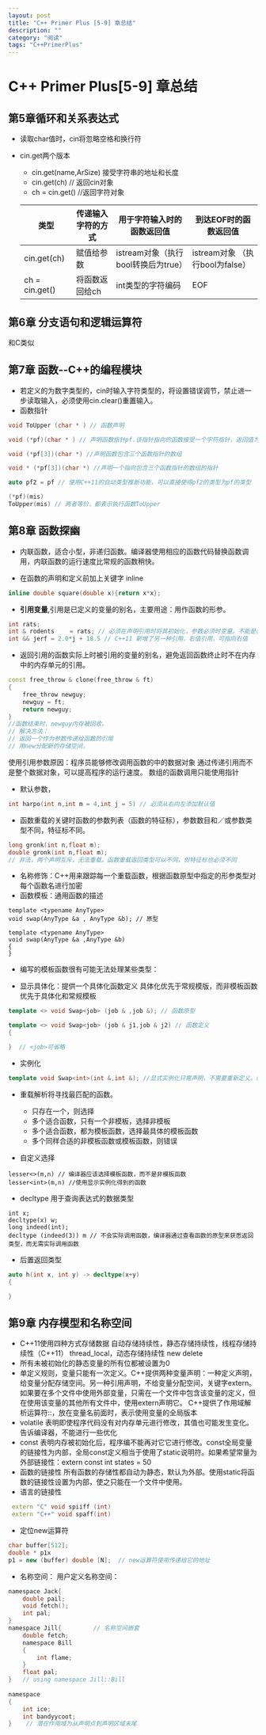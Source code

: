 ```yaml
---
layout: post
title: "C++ Primer Plus [5-9] 章总结"
description: ""
category: "阅读"
tags: "C++PrimerPlus"
---
```

    
# C++ Primer Plus[5-9] 章总结
## 第5章循环和关系表达式
* 读取char值时，cin将忽略空格和换行符
* cin.get两个版本
  - cin.get(name,ArSize) 接受字符串的地址和长度
  - cin.get(ch) // 返回cin对象
  - ch = cin.get()  //返回字符对象

  类型 | 传递输入字符的方式 | 用于字符输入时的函数返回值 | 到达EOF时的函数返回值
  --- | --- | --- |--- 
  cin.get(ch) | 赋值给参数 | istream对象（执行bool转换后为true）| istream对象 （执行bool为false）
  ch = cin.get() | 将函数返回给ch | int类型的字符编码 | EOF 
  
## 第6章 分支语句和逻辑运算符
和C类似

## 第7章 函数--C++的编程模块
* 若定义的为数字类型的，cin时输入字符类型的，将设置错误调节，禁止进一步读取输入，必须使用cin.clear()重置输入。
* 函数指针

```C
void ToUpper (char * ) // 函数声明

void (*pf)(char * ) // 声明函数指针pf.该指针指向的函数接受一个字符指针，返回值为void.

void (*pf[3])(char *) //声明函数包含三个函数指针的数组

void * (*pf[3])(char *) //声明一个指向包含三个函数指针的数组的指针

auto pf2 = pf // 使用C++11的自动类型推断功能，可以直接使得pf2的类型为pf的类型

(*pf)(mis) 
ToUpper(mis) // 两者等价，都表示执行函数ToUpper
```
## 第8章 函数探幽
* 内联函数，适合小型，非递归函数。编译器使用相应的函数代码替换函数调用，内联函数的运行速度比常规的函数稍快。
 - 在函数的声明和定义前加上关键字 inline

```C++
inline double square(double x){return x*x};
```
* **引用变量**,引用是已定义的变量的别名，主要用途：用作函数的形参。

```C++
int rats;
int & rodents 　　= rats; // 必须在声明引用时将其初始化，参数必须时变量。不能是表达式。
int && jerf = 2.0*j + 18.5 // C++11 新增了另一种引用，右值引用，可指向右值
```
* 返回引用的函数实际上时被引用的变量的别名，避免返回函数终止时不在内存中的内存单元的引用。

```C++
const free_throw & clone(free_throw & ft)
{
    free_throw newguy;
    newguy = ft;
    return newguy;
}
//函数结束时，newguy内存被回收，
// 解决方法：
// 返回一个作为参数传递给函数的引用
// 用new分配新的存储空间，
```
使用引用参数原因：程序员能够修改调用函数的中的数据对象
通过传递引用而不是整个数据对象，可以提高程序的运行速度。
数组的函数调用只能使用指针
* 默认参数，

```C++
int harpo(int n,int m = 4,int j = 5) // 必须从右向左添加默认值
```
* 函数重载的关键时函数的参数列表（函数的特征标），参数数目和／或参数类型不同，特征标不同。

```C++
long gronk(int n,float m);
double gronk(int n,float m);
// 非法，两个声明互斥，无法重载。函数重载返回类型可以不同，但特征标也必须不同
```
* 名称修饰：C++用来跟踪每一个重载函数，根据函数原型中指定的形参类型对每个函数名进行加密
* 函数模板：通用函数的描述

```
template <typename AnyType>
void swap(AnyType &a , AnyType &b); // 原型

template <typename AnyType>
void swap(AnyType &a ,AnyType &b)
{
}
```
* 编写的模板函数很有可能无法处理某些类型：
- 显示具体化：提供一个具体化函数定义
 具体化优先于常规模版，而非模板函数优先于具体化和常规模板
 
```C++
template <> void Swap<job> (job & ,job &); // 函数原型

template <> void Swap<job> (job & j1,job & j2) // 函数定义
{ 

}  // <job>可省略
```
- 实例化
```C++
template void Swap<int>(int &,int &); //显式实例化只需声明，不需要重新定义。编译器根据模板实现实例声明和实例定义。 
```
* 重载解析将寻找最匹配的函数。
    - 只存在一个，则选择
    - 多个适合函数，只有一个非模板，选择非模板
    - 多个适合函数，都为模板函数，选择最具体的模板函数
    - 多个同样合适的非模板函数或模板函数，则错误

* 自定义选择  

```
lesser<>(m,n) // 编译器应该选择模板函数，而不是非模板函数
lesser<int>(m,n) //使用显示实例化得到的函数
```
* decltype 用于查询表达式的数据类型
 
```
int x;
decltype(x) w;
long indeed(int);
decltype (indeed(3)) m // 不会实际调用函数，编译器通过查看函数的原型来获悉返回类型，而无需实际调用函数
```
* 后置返回类型  

```C++
auto h(int x, int y) -> decltype(x+y)
{

}
```
## 第9章 内存模型和名称空间
* C++11使用四种方式存储数据
  自动存储持续性，静态存储持续性，线程存储持续性（C++11） thread_local，动态存储持续性 new delete 
* 所有未被初始化的静态变量的所有位都被设置为0
* 单定义规则，变量只能有一次定义。C++提供两种变量声明：一种定义声明，给变量分配存储空间。另一种引用声明，不给变量分配空间，关键字extern。
如果要在多个文件中使用外部变量，只需在一个文件中包含该变量的定义，但在使用该变量的其他所有文件中，使用extern声明它。
C++提供了作用域解析运算符::，放在变量名前面时，表示使用变量的全局版本
* volatile 表明即使程序代码没有对内存单元进行修改，其值也可能发生变化。告诉编译器，不能进行一些优化
* const 表明内存被初始化后，程序编不能再对它它进行修改。const全局变量的链接性为内部，全局const定义相当于使用了static说明符。如果希望常量为外部链接性：extern const int states = 50
* 函数的链接性
  所有函数的存储性都自动为静态，默认为外部。使用static将函数的链接性设置为内部，使之只能在一个文件中使用。
* 语言的链接性

```C++
 extern "C" void spiiff (int)
 extern "C++" void spaff(int)
```
* 定位new运算符 

```C++
char buffer[512];
double * p1x
p1 = new (buffer) double [N];  // new运算符使用传递给它的地址
```
* 名称空间：
用户定义名称空间：

```C
namespace Jack{
    double pail;
    void fetch();
    int pal;
}
namespace Jill{         // 名称空间嵌套
    double fetch;
    namespace Bill
    {
        int flame;
    }
    float pal;
}   // using namespace Jill::Bill
    
namespace
{
    int ice;
    int bandyycoot;
}    // 潜在作用域为从声明点到声明区域末尾
```





